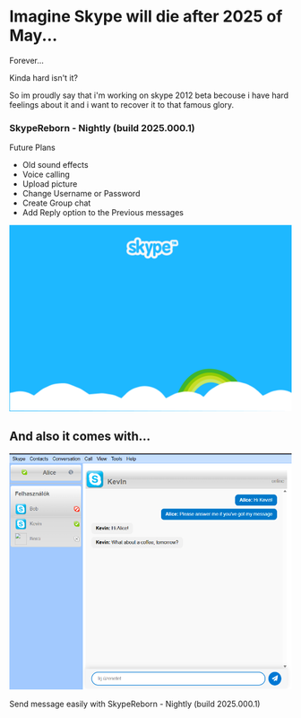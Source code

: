 <h1>Imagine Skype will die after 2025 of May...</h1>
Forever...

<p>Kinda hard isn't it?</p>

So im proudly say that i'm working on skype 2012 beta becouse i have hard feelings about it and i want to recover it to that famous glory.
<h3>SkypeReborn - Nightly (build 2025.000.1)</h3>

Future Plans
<ul>
  <li>Old sound effects</li>
  <li>Voice calling</li>
  <li>Upload picture</li>
  <li>Change Username or Password</li>
  <li>Create Group chat</li>
  <li>Add Reply option to the Previous messages</li>
</ul>

<img src="static/login_background.png">
<h2>And also it comes with...</h2>
<img src="static/test.png">




Send message easily with SkypeReborn - Nightly (build 2025.000.1)
